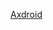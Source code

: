 [Axdroid](https://cdn.discordapp.com/attachments/834845271367614516/879358366755983430/Screenshot_2021-08-23_2.27.38_PM.png)



































